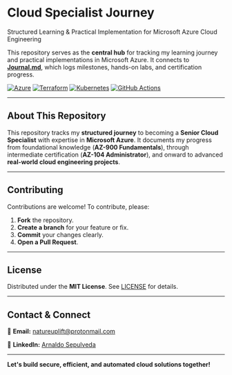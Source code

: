 # **Cloud Specialist Journey**

Structured Learning & Practical Implementation for Microsoft Azure Cloud Engineering

This repository serves as the **central hub** for tracking my learning journey and practical implementations in Microsoft Azure. It connects to **[Journal.md](https://github.com/solutions-for-realvalue/Cloud-Specialist-Journey/blob/main/Journal.md)**, which logs milestones, hands-on labs, and certification progress.

[![Azure](https://img.shields.io/badge/Azure-0078D4?style=flat-square&logo=microsoftazure&logoColor=white)](https://azure.microsoft.com/)
[![Terraform](https://img.shields.io/badge/Terraform-7B42BC?style=flat-square&logo=terraform&logoColor=white)](https://terraform.io)
[![Kubernetes](https://img.shields.io/badge/Kubernetes-326CE5?style=flat-square&logo=kubernetes&logoColor=white)](https://kubernetes.io/)
[![GitHub Actions](https://img.shields.io/badge/GitHub%20Actions-2088FF?style=flat-square&logo=githubactions&logoColor=white)](https://github.com/features/actions)

---

## **About This Repository**

This repository tracks my **structured journey** to becoming a **Senior Cloud Specialist** with expertise in **Microsoft Azure**. It documents my progress from foundational knowledge (**AZ-900 Fundamentals**), through intermediate certification (**AZ-104 Administrator**), and onward to advanced **real-world cloud engineering projects**.



---

## **Contributing**

Contributions are welcome! To contribute, please:
1. **Fork** the repository.
2. **Create a branch** for your feature or fix.
3. **Commit** your changes clearly.
4. **Open a Pull Request**.

---

## **License**

Distributed under the **MIT License**. See [LICENSE](LICENSE) for details.

---

## **Contact & Connect**

📩 **Email:** [natureuplift@protonmail.com](mailto:natureuplift@protonmail.com)

🔗 **LinkedIn:** [Arnaldo Sepulveda](https://www.linkedin.com/in/arnaldo-sepulveda)

---

**Let's build secure, efficient, and automated cloud solutions together!**

